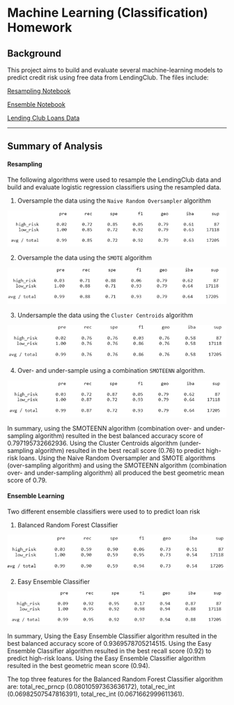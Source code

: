 # Machine Learning (Classification) Homework

## Background

This project aims to build and evaluate several machine-learning models to predict credit risk using free data from LendingClub. The files include:

[Resampling Notebook](credit_risk_resampling.ipynb)

[Ensemble Notebook](credit_risk_ensemble.ipynb)

[Lending Club Loans Data](Resources/LoanStats_2019Q1.csv.zip)

- - -

## Summary of Analysis

#### Resampling

The following algorithms were used to resample the LendingClub data and build and evaluate logistic regression classifiers using the resampled data.

1. Oversample the data using the `Naive Random Oversampler` algorithm

![ros](Images/ros.PNG)

2. Oversample the data using the `SMOTE` algorithm

![smote](Images/smote.PNG)

3. Undersample the data using the `Cluster Centroids` algorithm

![cc](Images/cc.PNG)

4. Over- and under-sample using a combination `SMOTEENN` algorithm.

![sm](Images/sm.PNG)

In summary, using the SMOTEENN algorithm (combination over- and under-sampling algorithm) resulted in the best balanced accuracy score of 0.797195732662936. Using the Cluster Centroids algorithm (under-sampling algorithm) resulted in the best recall score (0.76) to predict high-risk loans. Using the Naive Random Oversampler and SMOTE algorithms (over-sampling algorithm) and using the SMOTEENN algorithm (combination over- and under-sampling algorithm) all produced the best geometric mean score of 0.79.

#### Ensemble Learning

Two different ensemble classifiers were used to to predict loan risk

1. Balanced Random Forest Classifier

![brf](Images/brf.PNG)

2. Easy Ensemble Classifier

![eac](Images/eac.PNG)

In summary, Using the Easy Ensemble Classifier algorithm resulted in the best balanced accuracy score of 0.9369578705214515. Using the Easy Ensemble Classifier algorithm resulted in the best recall score (0.92) to predict high-risk loans. Using the Easy Ensemble Classifier algorithm resulted in the best geometric mean score (0.94).

The top three features for the Balanced Random Forest Classifier algorithm are: total_rec_prncp (0.08010597363636172), total_rec_int (0.06982507547816391), total_rec_int (0.0671662999611361).